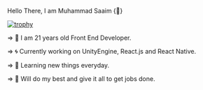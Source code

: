 Hello There, I am Muhammad Saaim {💎}

[![trophy](https://github-profile-trophy.vercel.app/?DemonNinja91=ryo-ma&theme=onedark)](https://github.com/ryo-ma/github-profile-trophy)

=> 🎃 I am 21 years old Front End Developer.

=> 🌀 Currently working on UnityEngine, React.js and React Native.

=> 🧠 Learning new things everyday.

=> 🤠 Will do my best and give it all to get jobs done.
